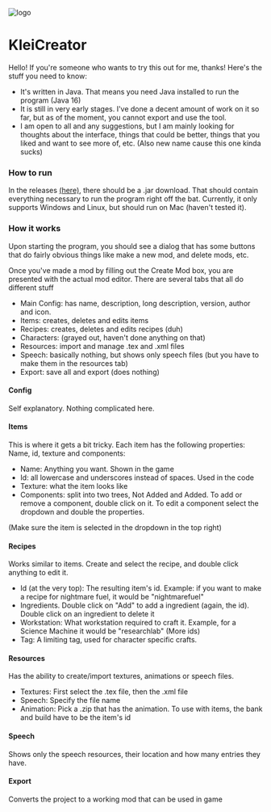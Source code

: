 ![logo](https://lab.deepcore.dev/decduck3/kleicreator/-/raw/master/src/resources/Github.png)
# KleiCreator
Hello! If you're someone who wants to try this out for me, thanks! Here's the stuff you need to know:
 - It's written in Java. That means you need Java installed to run the program (Java 16)
 - It is still in very early stages. I've done a decent amount of work on it so far, but as of the moment, you cannot export and use the tool.
 - I am open to all and any suggestions, but I am mainly looking for thoughts about the interface, things that could be better, things that you liked and want to see more of, etc. (Also new name cause this one kinda sucks)

### How to run
In the releases [(here)](https://lab.deepcore.dev/decduck3/kleicreator/-/releases), there should be a .jar download. That should contain everything necessary to run the program right off the bat. Currently, it only supports Windows and Linux, but should run on Mac (haven't tested it).

### How it works
Upon starting the program, you should see a dialog that has some buttons that do fairly obvious things like make a new mod, and delete mods, etc.

Once you've made a mod by filling out the Create Mod box, you are presented with the actual mod editor. There are several tabs that all do different stuff
 - Main Config: has name, description, long description, version, author and icon.
 - Items: creates, deletes and edits items
 - Recipes: creates, deletes and edits recipes (duh)
 - Characters: (grayed out, haven't done anything on that) 
 - Resources: import and manage .tex and .xml files
 - Speech: basically nothing, but shows only speech files (but you have to make them in the resources tab)
 - Export: save all and export (does nothing)

#### Config
Self explanatory. Nothing complicated here.
#### Items
This is where it gets a bit tricky. Each item has the following properties: Name, id, texture and components:
 - Name: Anything you want. Shown in the game
 - Id: all lowercase and underscores instead of spaces. Used in the code
 - Texture: what the item looks like
 - Components: split into two trees, Not Added and Added. To add or remove a component, double click on it. To edit a component select the dropdown and double the properties. 

(Make sure the item is selected in the dropdown in the top right)
#### Recipes
Works similar to items. Create and select the recipe, and double click anything to edit it.

 - Id (at the very top): The resulting item's id. Example: if you want to make a recipe for nightmare fuel, it would be "nightmarefuel"
 - Ingredients. Double click on "Add" to add a ingredient (again, the id). Double click on an ingredient to delete it
 - Workstation: What workstation required to craft it. Example, for a Science Machine it would be "researchlab" (More ids)
 - Tag: A limiting tag, used for character specific crafts. 
#### Resources
Has the ability to create/import textures, animations or speech files. 
 - Textures: First select the .tex file, then the .xml file
 - Speech: Specify the file name
 - Animation: Pick a .zip that has the animation. To use with items, the bank and build have to be the item's id
#### Speech
Shows only the speech resources, their location and how many entries they have. 
#### Export
Converts the project to a working mod that can be used in game
